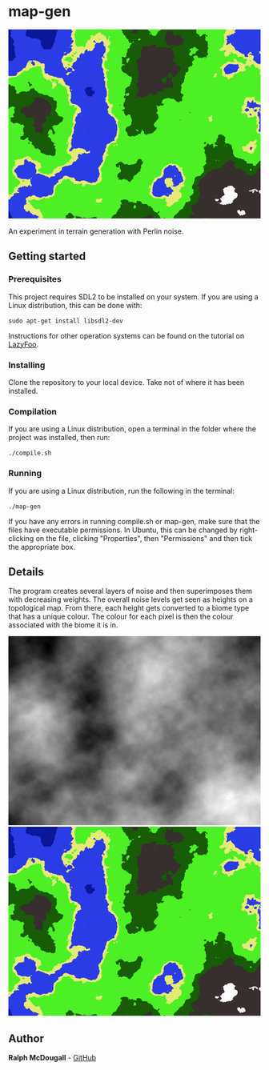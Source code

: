 # map-gen
![Example map](images/img1.png?raw=true "Example map")

An experiment in terrain generation with Perlin noise.

## Getting started

### Prerequisites
This project requires SDL2 to be installed on your system. If you are using a Linux distribution, this can be done with:
```
sudo apt-get install libsdl2-dev
```
Instructions for other operation systems can be found on the tutorial on [LazyFoo](http://lazyfoo.net/tutorials/SDL/01_hello_SDL/index.php).

### Installing
Clone the repository to your local device. Take not of where it has been installed.

### Compilation
If you are using a Linux distribution, open a terminal in the folder where the project was installed, then run:
```
./compile.sh
```
### Running
If you are using a Linux distribution, run the following in the terminal:
```
./map-gen
```

If you have any errors in running compile.sh or map-gen, make sure that the files have executable permissions. In Ubuntu, this can be changed by right-clicking on the file, clicking "Properties", then "Permissions" and then tick the appropriate box.

## Details
The program creates several layers of noise and then superimposes them with decreasing weights. The overall noise levels get seen as heights on a topological map. From there, each height gets converted to a biome type that has a unique colour. The colour for each pixel is then the colour associated with the biome it is in.

![Noise map](images/img2.png?raw=true "Noise map")
![Noise after biomes are applied](images/img1.png?raw=true "Noise after biomes are applied")

## Author
**Ralph McDougall** - [GitHub](https://github.com/RalphMcDougall)
